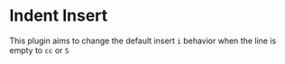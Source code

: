 # Indent Insert
This plugin aims to change the default insert ```i``` behavior when the line is empty to ```cc``` or ```S```
